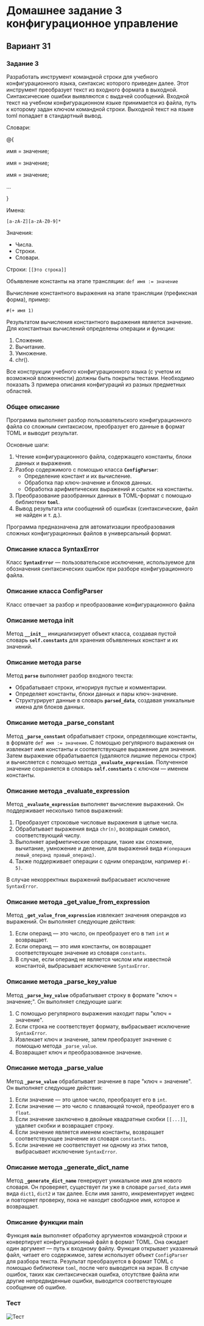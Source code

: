 # Домашнее задание 3 конфигурационное управление
## Вариант 31
### Задание 3
Разработать инструмент командной строки для учебного конфигурационного 
языка, синтаксис которого приведен далее. Этот инструмент преобразует текст из 
входного формата в выходной. Синтаксические ошибки выявляются с выдачей 
сообщений. 
Входной текст на учебном конфигурационном языке принимается из 
файла, путь к которому задан ключом командной строки. Выходной текст на 
языке toml попадает в стандартный вывод. 

Словари: 

@{ 

имя = значение; 

имя = значение; 

имя = значение; 

... 

} 

Имена: 

`[a-zA-Z][a-zA-Z0-9]*`

Значения: 
- Числа. 
- Строки. 
- Словари.

Строки: 
`[[Это строка]]`

Объявление константы на этапе трансляции: 
`def имя := значение`

Вычисление константного выражения на этапе трансляции (префиксная 
форма), пример: 

`#(+ имя 1)`

Результатом вычисления константного выражения является значение. 
Для константных вычислений определены операции и функции: 
1. Сложение. 
2. Вычитание. 
3. Умножение. 
4. chr().

Все конструкции учебного конфигурационного языка (с учетом их 
возможной вложенности) должны быть покрыты тестами. Необходимо показать 3 
примера описания конфигураций из разных предметных областей. 
### Общее описание
Программа выполняет разбор пользовательского конфигурационного файла со сложным синтаксисом, преобразует его данные в формат TOML и выводит результат. 

Основные шаги:
1. Чтение конфигурационного файла, содержащего константы, блоки данных и выражения.
2. Разбор содержимого с помощью класса **`ConfigParser`**:
   - Определение констант и их вычисление.
   - Обработка пар ключ-значение и блоков данных.
   - Обработка арифметических выражений и ссылок на константы.
3. Преобразование разобранных данных в TOML-формат с помощью библиотеки **`toml`**.
4. Вывод результата или сообщений об ошибках (синтаксические, файл не найден и т. д.).

Программа предназначена для автоматизации преобразования сложных конфигурационных файлов в универсальный формат.
### Описание класса SyntaxError
Класс **`SyntaxError`** — пользовательское исключение, используемое для обозначения синтаксических ошибок при разборе конфигурационного файла.
### Описание класса ConfigParser
Класс отвечает за разбор и преобразование конфигурационного файла
### Описание метода __init__
Метод **`__init__`** инициализирует объект класса, создавая пустой словарь **`self.constants`** для хранения объявленных констант и их значений.
### Описание метода parse
Метод **`parse`** выполняет разбор входного текста: 
- Обрабатывает строки, игнорируя пустые и комментарии. 
- Определяет константы, блоки данных и пары ключ-значение.
- Структурирует данные в словарь **`parsed_data`**, создавая уникальные имена для блоков данных.
### Описание метода _parse_constant
Метод **`_parse_constant`** обрабатывает строки, определяющие константы, в формате `def имя := значение`. С помощью регулярного выражения он извлекает имя константы и соответствующее выражение для значения. Затем выражение обрабатывается (удаляются лишние переносы строк) и вычисляется с помощью метода **`_evaluate_expression`**. Полученное значение сохраняется в словарь **`self.constants`** с ключом — именем константы.
### Описание метода _evaluate_expression
Метод **`_evaluate_expression`** выполняет вычисление выражений. Он поддерживает несколько типов выражений:
1. Преобразует строковые числовые выражения в целые числа.
2. Обрабатывает выражения вида `chr(n)`, возвращая символ, соответствующий числу.
3. Выполняет арифметические операции, такие как сложение, вычитание, умножение и деление, для выражений вида `#(операция левый_операнд правый_операнд)`.
4. Также поддерживает операции с одним операндом, например `#(- 5)`.

В случае некорректных выражений выбрасывает исключение `SyntaxError`.
### Описание метода _get_value_from_expression
Метод **`_get_value_from_expression`** извлекает значения операндов из выражений. Он выполняет следующие действия:
1. Если операнд — это число, он преобразует его в тип `int` и возвращает.
2. Если операнд — это имя константы, он возвращает соответствующее значение из словаря `constants`.
3. В случае, если операнд не является числом или известной константой, выбрасывает исключение `SyntaxError`.
### Описание метода _parse_key_value
Метод **`_parse_key_value`** обрабатывает строку в формате "ключ = значение;". Он выполняет следующие шаги:
1. С помощью регулярного выражения находит пары "ключ = значение".
2. Если строка не соответствует формату, выбрасывает исключение `SyntaxError`.
3. Извлекает ключ и значение, затем преобразует значение с помощью метода `_parse_value`.
4. Возвращает ключ и преобразованное значение.
### Описание метода _parse_value
Метод **`_parse_value`** обрабатывает значение в паре "ключ = значение". Он выполняет следующие действия:
1. Если значение — это целое число, преобразует его в `int`.
2. Если значение — это число с плавающей точкой, преобразует его в `float`.
3. Если значение заключено в двойные квадратные скобки `[[...]]`, удаляет скобки и возвращает строку.
4. Если значение является именем константы, возвращает соответствующее значение из словаря `constants`.
5. Если значение не соответствует ни одному из этих типов, выбрасывает исключение `SyntaxError`.
### Описание метода _generate_dict_name
Метод **`_generate_dict_name`** генерирует уникальное имя для нового словаря. Он проверяет, существует ли уже в словаре `parsed_data` имя вида `dict1`, `dict2` и так далее. Если имя занято, инкрементирует индекс и повторяет проверку, пока не находит свободное имя, которое и возвращает.
### Описание функции main
Функция **`main`** выполняет обработку аргументов командной строки и конвертирует конфигурационный файл в формат TOML. Она ожидает один аргумент — путь к входному файлу. Функция открывает указанный файл, читает его содержимое, затем использует объект `ConfigParser` для разбора текста. Результат преобразуется в формат TOML с помощью библиотеки `toml`, после чего выводится на экран. В случае ошибок, таких как синтаксическая ошибка, отсутствие файла или другие непредвиденные ошибки, выводится соответствующее сообщение об ошибке.
### Тест
![Тест](https://raw.githubusercontent.com/juliyurkova/conf_man3/refs/heads/main/capture_20241121213512636.bmp)
